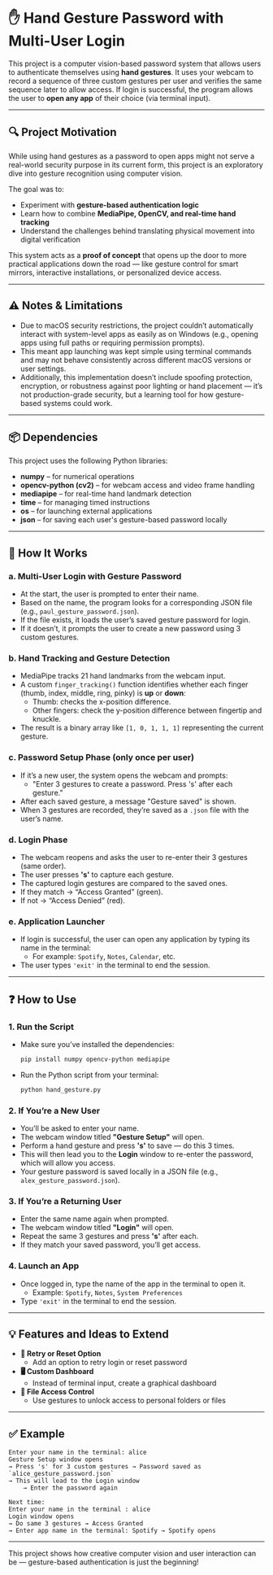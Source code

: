 # ✋ Hand Gesture Password with Multi-User Login

This project is a computer vision-based password system that allows users to authenticate themselves using **hand gestures**. It uses your webcam to record a sequence of three custom gestures per user and verifies the same sequence later to allow access. If login is successful, the program allows the user to **open any app** of their choice (via terminal input).

---

## 🔍 Project Motivation

While using hand gestures as a password to open apps might not serve a real-world security purpose in its current form, this project is an exploratory dive into gesture recognition using computer vision.

The goal was to:
- Experiment with **gesture-based authentication logic**
- Learn how to combine **MediaPipe, OpenCV, and real-time hand tracking**
- Understand the challenges behind translating physical movement into digital verification

This system acts as a **proof of concept** that opens up the door to more practical applications down the road — like gesture control for smart mirrors, interactive installations, or personalized device access.

---

## ⚠️ Notes & Limitations

- Due to macOS security restrictions, the project couldn’t automatically interact with system-level apps as easily as on Windows (e.g., opening apps using full paths or requiring permission prompts).
- This meant app launching was kept simple using terminal commands and may not behave consistently across different macOS versions or user settings.
- Additionally, this implementation doesn’t include spoofing protection, encryption, or robustness against poor lighting or hand placement — it’s not production-grade security, but a learning tool for how gesture-based systems could work.

---

## 📦 Dependencies

This project uses the following Python libraries:

- **numpy** – for numerical operations
- **opencv-python (cv2)** – for webcam access and video frame handling
- **mediapipe** – for real-time hand landmark detection
- **time** – for managing timed instructions
- **os** – for launching external applications
- **json** – for saving each user's gesture-based password locally

---

## 🔁 How It Works

### a. Multi-User Login with Gesture Password
- At the start, the user is prompted to enter their name.
- Based on the name, the program looks for a corresponding JSON file (e.g., `paul_gesture_password.json`).
- If the file exists, it loads the user’s saved gesture password for login.
- If it doesn’t, it prompts the user to create a new password using 3 custom gestures.

### b. Hand Tracking and Gesture Detection
- MediaPipe tracks 21 hand landmarks from the webcam input.
- A custom `finger_tracking()` function identifies whether each finger (thumb, index, middle, ring, pinky) is **up** or **down**:
    - Thumb: checks the x-position difference.
    - Other fingers: check the y-position difference between fingertip and knuckle.
- The result is a binary array like `[1, 0, 1, 1, 1]` representing the current gesture.

### c. Password Setup Phase (only once per user)
- If it’s a new user, the system opens the webcam and prompts:
    - "Enter 3 gestures to create a password. Press 's' after each gesture."
- After each saved gesture, a message "Gesture saved" is shown.
- When 3 gestures are recorded, they’re saved as a `.json` file with the user’s name.

### d. Login Phase
- The webcam reopens and asks the user to re-enter their 3 gestures (same order).
- The user presses **'s'** to capture each gesture.
- The captured login gestures are compared to the saved ones.
- If they match → “Access Granted” (green).
- If not → “Access Denied” (red).

### e. Application Launcher
- If login is successful, the user can open any application by typing its name in the terminal:
    - For example: `Spotify`, `Notes`, `Calendar`, etc.
- The user types `'exit'`  in the terminal to end the session.

---

## ❓ How to Use

### 1. Run the Script
- Make sure you’ve installed the dependencies:
  ```bash
  pip install numpy opencv-python mediapipe
  ```
- Run the Python script from your terminal:
  ```bash
  python hand_gesture.py
  ```

### 2. If You’re a New User
- You’ll be asked to enter your name.
- The webcam window titled **"Gesture Setup"** will open.
- Perform a hand gesture and press **'s'** to save — do this 3 times.
- This will then lead you to the **Login** window to re-enter the password, which will allow you access.
- Your gesture password is saved locally in a JSON file (e.g., `alex_gesture_password.json`).

### 3. If You’re a Returning User
- Enter the same name again when prompted.
- The webcam window titled **"Login"** will open.
- Repeat the same 3 gestures and press **'s'** after each.
- If they match your saved password, you’ll get access.

### 4. Launch an App
- Once logged in, type the name of the app in the terminal to open it.
    - Example: `Spotify`, `Notes`, `System Preferences`
- Type `'exit'` in the terminal to end the session.

---

## 💡 Features and Ideas to Extend

- **🔄 Retry or Reset Option**
    - Add an option to retry login or reset password
- **🖥️ Custom Dashboard**
    - Instead of terminal input, create a graphical dashboard
- **📁 File Access Control**
    - Use gestures to unlock access to personal folders or files

---

## ✅ Example

```
Enter your name in the terminal: alice
Gesture Setup window opens
→ Press 's' for 3 custom gestures → Password saved as `alice_gesture_password.json`
→ This will lead to the Login window
    → Enter the password again

Next time:
Enter your name in the terminal : alice
Login window opens
→ Do same 3 gestures → Access Granted
→ Enter app name in the terminal: Spotify → Spotify opens
```

---

This project shows how creative computer vision and user interaction can be — gesture-based authentication is just the beginning!